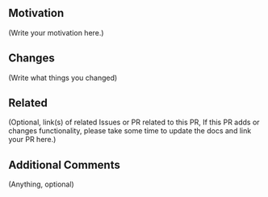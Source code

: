 ## Motivation

(Write your motivation here.)

## Changes

(Write what things you changed)

## Related

(Optional, link(s) of related Issues or PR related to this PR, If this PR adds or changes functionality, please take some time to update the docs and link your PR here.)

## Additional Comments

(Anything, optional)

